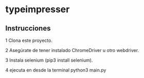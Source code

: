 # typeimpresser

## Instrucciones

1 Clona este proyecto.

2 Asegúrate de tener instalado ChromeDriver u otro webdriver.

3 Instala selenium (pip3 install selenium).

4 ejecuta en desde la terminal python3 main.py
